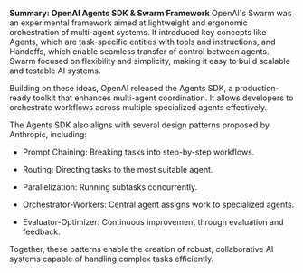 **Summary: OpenAI Agents SDK & Swarm Framework**
OpenAI's Swarm was an experimental framework aimed at lightweight and ergonomic orchestration of multi-agent systems. It introduced key concepts like Agents, which are task-specific entities with tools and instructions, and Handoffs, which enable seamless transfer of control between agents. Swarm focused on flexibility and simplicity, making it easy to build scalable and testable AI systems.

Building on these ideas, OpenAI released the Agents SDK, a production-ready toolkit that enhances multi-agent coordination. It allows developers to orchestrate workflows across multiple specialized agents effectively.

The Agents SDK also aligns with several design patterns proposed by Anthropic, including:

- Prompt Chaining: Breaking tasks into step-by-step workflows.

- Routing: Directing tasks to the most suitable agent.

- Parallelization: Running subtasks concurrently.

- Orchestrator-Workers: Central agent assigns work to specialized agents.

- Evaluator-Optimizer: Continuous improvement through evaluation and feedback.

Together, these patterns enable the creation of robust, collaborative AI systems capable of handling complex tasks efficiently.
